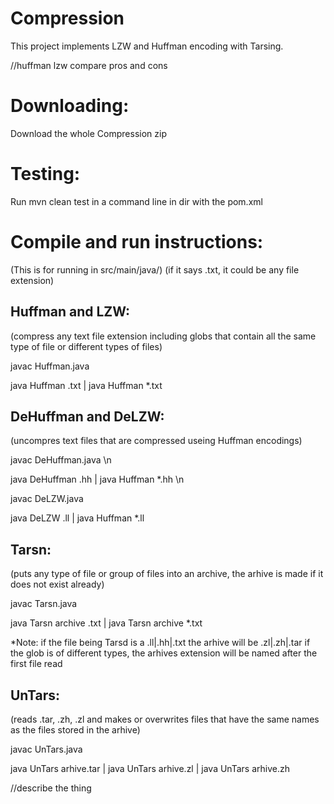 # Compression
This project implements LZW and Huffman encoding with Tarsing.


//huffman lzw compare pros and cons


# Downloading:
Download the whole Compression zip


# Testing:
Run mvn clean test in a command line in dir with the pom.xml



# Compile and run instructions:
(This is for running in src/main/java/)
(if it says .txt, it could be any file extension)

Huffman and LZW: 
-------------------
(compress any text file extension including globs that contain all the same type of file or different types of files)

javac Huffman.java 

java Huffman <filename>.txt | java Huffman *.txt 

DeHuffman and DeLZW: 
-------------------
(uncompres text files that are compressed useing Huffman encodings)

javac DeHuffman.java \n

java DeHuffman <filename>.hh | java Huffman *.hh \n
  
javac DeLZW.java 

java DeLZW <filename>.ll | java Huffman *.ll 

Tarsn: 
-------------------
(puts any type of file or group of files into an archive, the arhive is made if it does not exist already)

javac Tarsn.java

java Tarsn archive <filename>.txt | java Tarsn archive *.txt
  
*Note: if the file being Tarsd is a .ll|.hh|.txt the arhive will be .zl|.zh|.tar
      if the glob is of different types, the arhives extension will be named after the first file read
  
UnTars: 
-------------------
(reads .tar, .zh, .zl and makes or overwrites files that have the same names as the files stored in the arhive)

javac UnTars.java

java UnTars arhive.tar | java UnTars arhive.zl | java UnTars arhive.zh 


//describe the thing





